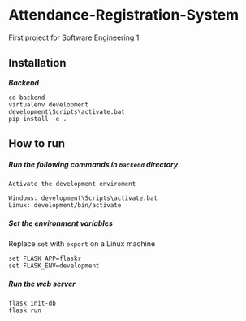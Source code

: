 # Attendance-Registration-System
First project for Software Engineering 1


## Installation
__*Backend*__
```
cd backend
virtualenv development
development\Scripts\activate.bat
pip install -e .
```

## How to run

##### Run the following commands in ```backend``` directory
```Activate the development enviroment```
```
Windows: development\Scripts\activate.bat
Linux: development/bin/activate
```
##### Set the environment variables

Replace ```set``` with ```export``` on a Linux machine
```
set FLASK_APP=flaskr
set FLASK_ENV=development
```
##### Run the web server
```
flask init-db
flask run
```
 

